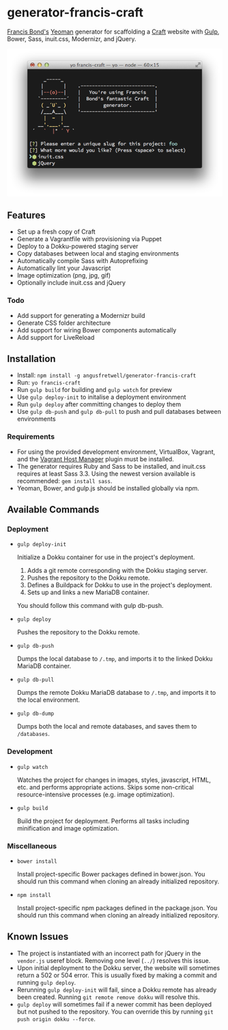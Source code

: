 generator-francis-craft
=======================

[Francis Bond's](http://francisbond.com) [Yeoman](http://yeoman.io) generator for scaffolding a [Craft](http://buildwithcraft.com) website with [Gulp](http://gulpjs.com/), Bower, Sass, inuit.css, Modernizr, and jQuery.

![](screenshot.png)

## Features

* Set up a fresh copy of Craft
* Generate a Vagrantfile with provisioning via Puppet
* Deploy to a Dokku-powered staging server
* Copy databases between local and staging environments
* Automatically compile Sass with Autoprefixing
* Automatically lint your Javascript
* Image optimization (png, jpg, gif)
* Optionally include inuit.css and jQuery

### Todo

* Add support for generating a Modernizr build
* Generate CSS folder architecture
* Add support for wiring Bower components automatically
* Add support for LiveReload

## Installation

* Install: `npm install -g angusfretwell/generator-francis-craft`
* Run: `yo francis-craft`
* Run `gulp build` for building and `gulp watch` for preview
* Use `gulp deploy-init` to initalise a deployment environment
* Run `gulp deploy` after committing changes to deploy them
* Use `gulp db-push` and `gulp db-pull` to push and pull databases between environments

### Requirements
* For using the provided development environment, VirtualBox, Vagrant, and the [Vagrant Host Manager](https://github.com/smdahlen/vagrant-hostmanager) plugin must be installed.
* The generator requires Ruby and Sass to be installed, and inuit.css requires at least Sass 3.3. Using the newest version available is recommended: `gem install sass`.
* Yeoman, Bower, and gulp.js should be installed globally via npm.

## Available Commands

### Deployment

* `gulp deploy-init`

  Initialize a Dokku container for use in the project's deployment.

  1. Adds a git remote corresponding with the Dokku staging server.
  2. Pushes the repository to the Dokku remote.
  3. Defines a Buildpack for Dokku to use in the project's deployment.
  4. Sets up and links a new MariaDB container.

  You should follow this command with gulp db-push.

* `gulp deploy`

  Pushes the repository to the Dokku remote.

* `gulp db-push`

  Dumps the local database to `/.tmp`, and imports it to the linked Dokku MariaDB container.

* `gulp db-pull`

  Dumps the remote Dokku MariaDB database to `/.tmp`, and imports it to the local environment.

* `gulp db-dump`

  Dumps both the local and remote databases, and saves them to `/databases`.

### Development

* `gulp watch`

  Watches the project for changes in images, styles, javascript, HTML, etc. and performs appropriate actions. Skips some non-critical resource-intensive processes (e.g. image optimization).

* `gulp build`

  Build the project for deployment. Performs all tasks including minification and image optimization.

### Miscellaneous

* `bower install`

  Install project-specific Bower packages defined in bower.json. You should run this command when cloning an already initialized repository.

* `npm install`

  Install project-specific npm packages defined in the package.json. You should run this command when cloning an already initialized repository.

## Known Issues

* The project is instantiated with an incorrect path for jQuery in the `vendor.js` useref block. Removing one level (`../`) resolves this issue.
* Upon initial deployment to the Dokku server, the website will sometimes return a 502 or 504 error. This is usually fixed by making a commit and running `gulp deploy`.
* Rerunning `gulp deploy-init` will fail, since a Dokku remote has already been created. Running `git remote remove dokku` will resolve this.
* `gulp deploy` will sometimes fail if a newer commit has been deployed but not pushed to the repository. You can override this by running `git push origin dokku --force`.
